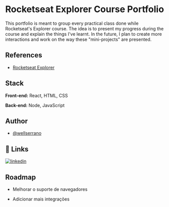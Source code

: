 
# Rocketseat Explorer Course Portfolio

This portfolio is meant to group every practical class done while Rocketseat's Explorer course.
The idea is to present my progress during the course and explain the things I've learnt.
In the future, I plan to create more interactions and work on the way these "mini-projects" are presented.



## References

 - [Rocketseat Explorer](https://www.rocketseat.com.br/explorer)
 
## Stack

**Front-end:** React, HTML, CSS

**Back-end:** Node, JavaScript


## Author

- [@wellserrano](https://github.com/wellserrano)


## 🔗 Links

[![linkedin](https://img.shields.io/badge/linkedin-0A66C2?style=for-the-badge&logo=linkedin&logoColor=white)](https://www.linkedin.com/in/wellserrano/)



## Roadmap

- Melhorar o suporte de navegadores

- Adicionar mais integrações

